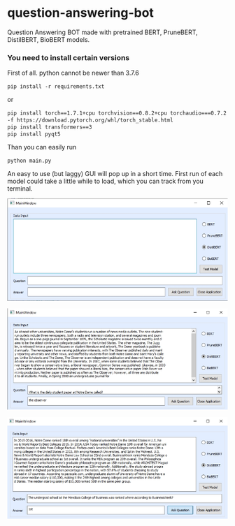 # question-answering-bot
 Question Answering BOT made with pretrained BERT, PruneBERT, DistilBERT, BioBERT models.

### You need to install certain versions
First of all. python cannot be newer than 3.7.6

```
pip install -r requirements.txt
```
or
```
pip install torch==1.7.1+cpu torchvision==0.8.2+cpu torchaudio===0.7.2 -f https://download.pytorch.org/whl/torch_stable.html
pip install transformers==3
pip install pyqt5
```

Than you can easily run
```
python main.py
```

An easy to use (but laggy) GUI will pop up in a short time. First run of each model could take a little while to load, which you can track from you terminal. 



![alt text](https://github.com/furkanakcakaya/question-answering-ai-bot/blob/main/images/qabot1.jpg?raw=true)

![alt text](https://github.com/furkanakcakaya/question-answering-ai-bot/blob/main/images/qabot2.jpg?raw=true)

![alt text](https://github.com/furkanakcakaya/question-answering-ai-bot/blob/main/images/qabot3.jpg?raw=true)
